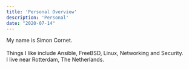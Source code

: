 ```yaml
---
title: 'Personal Overview'
description: 'Personal'
date: "2020-07-14"
---
```


My name is Simon Cornet.  
<br/>
Things I like include Ansible, FreeBSD, Linux, Networking and Security.  
I live near Rotterdam, The Netherlands.  
<br/>
